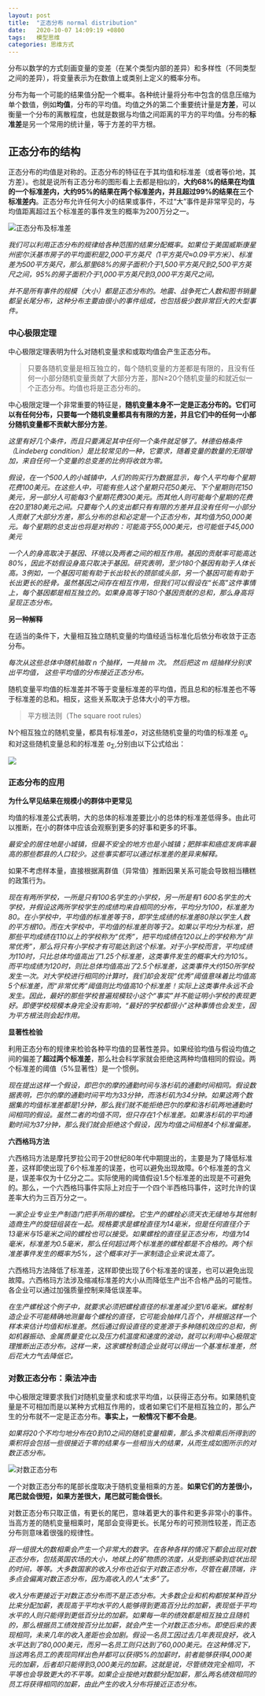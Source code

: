 ```yaml
---
layout: post
title:  "正态分布 normal distribution"
date:   2020-10-07 14:09:19 +0800
tags:   模型思维
categories: 思维方式
---
```


分布以数学的方式刻画变量的变差（在某个类型内部的差异）和多样性（不同类型之间的差异），将变量表示为在数值上或类别上定义的概率分布。

分布为每一个可能的结果值分配一个概率。各种统计量将分布中包含的信息压缩为单个数值，例如**均值**，分布的平均值。均值之外的第二个重要统计量是**方差**，可以衡量一个分布的离散程度，也就是数据与均值之间距离的平方的平均值。分布的**标准差**是另一个常用的统计量，等于方差的平方根。

## 正态分布的结构

正态分布的均值是对称的。正态分布的特征在于其均值和标准差（或者等价地，其方差）。也就是说所有正态分布的图形看上去都是相似的，**大约68%的结果在均值的一个标准差内，大约95%的结果在两个标准差内，并且超过99%的结果在三个标准差内**。正态分布允许任何大小的结果或事件，不过“大”事件是非常罕见的，与均值距离超过五个标准差的事件发生的概率为200万分之一。

![正态分布及标准差](../pic/00016.jpeg?raw=true)

*我们可以利用正态分布的规律给各种范围的结果分配概率。如果位于美国威斯康星州密尔沃基市房子的平均面积是2,000平方英尺（1平方英尺≈0.09平方米）、标准差为500平方英尺，那么那里68%的房子面积介于1,500平方英尺到2,500平方英尺之间，95%的房子面积介于1,000平方英尺到3,000平方英尺之间。*

*并不是所有事件的规模（大小）都是正态分布的。地震、战争死亡人数和图书销量都呈长尾分布，这种分布主要由很小的事件组成，也包括极少数非常巨大的大型事件。*

### 中心极限定理

中心极限定理表明为什么对随机变量求和或取均值会产生正态分布。

> 只要各随机变量是相互独立的，每个随机变量的方差都是有限的，且没有任何一小部分随机变量贡献了大部分方差，那N≥20个随机变量的和就近似一个正态分布。均值也将是正态分布的。

中心极限定理一个非常重要的特征是，**随机变量本身不一定是正态分布的。它们可以有任何分布，只要每一个随机变量都具有有限的方差，并且它们中的任何一小部分随机变量都不贡献大部分方差**。

*这里有好几个条件，而且只要满足其中任何一个条件就足够了。林德伯格条件（Lindeberg condition）是比较常见的一种，它要求，随着变量的数量的无限增加，来自任何一个变量的总变差的比例将收敛为零。*

*假设，在一个500人的小城镇中，人们的购买行为数据显示，每个人平均每个星期花费100美元。在这些人中，可能有些人这个星期只花50美元、下个星期则花150美元，另一部分人可能每3个星期花费300美元。而其他人则可能每个星期的花费在20至180美元之间。只要每个人的支出都只有有限的方差并且没有任何一小部分人贡献了大部分方差，那么分布的总和必定是一个正态分布，其均值为50,000美元。每个星期的总支出也将是对称的：可能高于55,000美元，也可能低于45,000美元*

*一个人的身高取决于基因、环境以及两者之间的相互作用。基因的贡献率可能高达80%，因此不妨假设身高只取决于基因。研究表明，至少180个基因有助于人体长高。3例如，一个基因可能有助于长出较长的颈部或头部，另一个基因可能有助于长出更长的胫骨。虽然基因之间存在相互作用，但我们可以假设在“长高”这件事情上，每个基因都是相互独立的。如果身高等于180个基因贡献的总和，那么身高将呈现正态分布。*

**另一种解释**

在适当的条件下，大量相互独立随机变量的均值经适当标准化后依分布收敛于正态分布。

*每次从这些总体中随机抽取 n 个抽样，一共抽 m 次。 然后把这 m 组抽样分别求出平均值， 这些平均值的分布接近正态分布。*

随机变量平均值的标准差并不等于变量标准差的平均值，而且总和的标准差也不等于标准差的总和。相反，这些关系取决于总体大小的平方根。

> 平方根法则（The square root rules）

N个相互独立的随机变量，都具有标准差σ，对这些随机变量的均值的标准差 σ<sub>μ</sub> 和对这些随机变量总和的标准差 σ<sub>Σ</sub>,分别由以下公式给出：

![](../pic/00017.png?raw=true)

### 正态分布的应用

**为什么罕见结果在规模小的群体中更常见**

均值的标准差公式表明，大的总体的标准差要比小的总体的标准差低得多。由此可以推断，在小的群体中应该会观察到更多的好事和更多的坏事。

*最安全的居住地是小城镇，但最不安全的地方也是小城镇；肥胖率和癌症发病率最高的那些郡县的人口较少。这些事实都可以通过标准差的差异来解释。*

如果不考虑样本量，直接根据离群值（异常值）推断因果关系可能会导致相当糟糕的政策行为。

*现在有两所学校，一所是只有100名学生的小学校，另一所是有1 600名学生的大学校，并假设这两所学校学生的成绩均来自相同的分布，平均分为100，标准差为80。在小学校中，平均值的标准差等于8，即学生成绩的标准差80除以学生人数的平方根10。而在大学校中，平均值的标准差则等于2。如果以平均分为标准，把那些平均成绩在110以上的学校称为“优秀”，把平均成绩在120以上的学校称为“非常优秀”，那么将只有小学校才有可能达到这个标准。对于小学校而言，平均成绩为110时，只比总体均值高出了1.25个标准差，这类事件发生的概率大约为10%。而平均成绩为120时，则比总体均值高出了2.5个标准差，这类事件大约150所学校发生一次。对大学校进行相同的计算时，我们却会发现“优秀”阈值意味着比均值高5个标准差，而“非常优秀”阈值则比均值高10个标准差！实际上这类事件永远不会发生。因此，最好的那些学校普遍规模较小这个“事实”并不能证明小学校的表现更好。即便学校规模本身完全没有影响，“最好的学校都很小”这种事情也会发生，因为平方根法则会起作用。*

**显著性检验**

利用正态分布的规律来检验各种平均值的显著性差异。如果经验均值与假设均值之间的偏差了**超过两个标准差**，那么社会科学家就会拒绝这两种均值相同的假设。两个标准差的阈值（5%显著性）是一个惯例。

*现在提出这样一个假设，即巴尔的摩的通勤时间与洛杉矶的通勤时间相同。假设数据表明，巴尔的摩的通勤时间平均为33分钟，而洛杉矶为34分钟。如果这两个数据集的均值标准差都是1分钟，那么我们就不能拒绝巴尔的摩和洛杉矶两地通勤时间相同的假设。虽然二者的均值不同，但只存在1个标准差。如果洛杉矶的平均通勤时间为37分钟，那么我们就会拒绝这个假设，因为均值之间相差4个标准偏差。*

**六西格玛方法**

六西格玛方法是摩托罗拉公司于20世纪80年代中期提出的，主要是为了降低标准差，这样即使出现了6个标准差的误差，也可以避免出现故障。6个标准差的含义是，误差率仅为十亿分之二。实际使用的阈值假设1.5个标准差的出现是不可避免的。那么，一个六西格玛事件实际上对应于一个四个半西格玛事件，这时允许的误差率大约为三百万分之一。

*一家企业专业生产制造门把手所用的螺栓。它生产的螺栓必须天衣无缝地与其他制造商生产的旋钮组装在一起。规格要求是螺栓直径为14毫米，但是任何直径介于13毫米与15毫米之间的螺栓也可以接受。如果螺栓的直径呈正态分布，均值为14毫米，标准差为0.5毫米，那么任何超过两个标准差的螺栓都是不合格的。两个标准差事件发生的概率为5%，这个概率对于一家制造企业来说太高了。*

六西格玛方法降低了标准差，这样即使出现了6个标准差的误差，也可以避免出现故障。六西格玛方法涉及缩减标准差的大小从而降低生产出不合格产品的可能性。各企业可以通过加强质量控制来降低误差率。

*在生产螺栓这个例子中，就要求必须把螺栓直径的标准差减少至1/6毫米。螺栓制造企业不可能精确地测量每个螺栓的直径，它可能会抽样几百个，并根据这样一个样本来估计均值和标准差。然后通过假设直径的变差源于多种随机效应的总和，例如机器振动、金属质量变化以及压力机温度和速度的波动，就可以利用中心极限定理推断出正态分布。这样一来，这家螺栓制造企业就可以得出一个基准标准差，然后花大力气去降低它。*


### 对数正态分布：乘法冲击

中心极限定理要求我们对随机变量求和或求平均值，以获得正态分布。如果随机变量是不可相加而是以某种方式相互作用的，或者如果它们不是相互独立的，那么产生的分布就不一定是正态分布。**事实上，一般情况下都不会是**。


*如果将20个不均匀地分布在0到10之间的随机变量相乘，那么多次相乘后所得到的乘积将会包括一些很接近于零的结果与一些相当大的结果，从而生成如图所示的对数正态分布。*

![对数正态分布](../pic/00024.jpeg?raw=true)

一个对数正态分布的尾部长度取决于随机变量相乘的方差。**如果它们的方差很小，尾巴就会很短，如果方差很大，尾巴就可能会很长**。

对数正态分布只取正值，有更长的尾巴，意味着更大的事件和更多非常小的事件。当高方差的随机变量相乘时，尾部会变得更长。长尾分布的可预测性较差，而正态分布则意味着很强的规律性。

*将一组很大的数相乘会产生一个非常大的数字。在各种各样的情况下都会出现对数正态分布，包括英国农场的大小，地球上的矿物质的浓度，从受到感染到症状出现的时间，等等。大多数国家的收入分布也近似于对数正态分布，尽管在最顶端，许多点会偏离对数正态分布，因为高收入的人“太多”了。*

*收入分布更接近于对数正态分布而不是正态分布。大多数企业和机构都按某种百分比来分配加薪，表现高于平均水平的人能够得到更高百分比的加薪，表现低于平均水平的人则只能得到更低百分比的加薪。如果每一年的绩效都是相互独立且随机的，那么根据员工绩效按百分比加薪，就会产生一个对数正态分布。即使后来的表现相同，未来几年的收入差距也会加剧。假设一名员工因过去几年表现良好，收入水平达到了80,000美元，而另一名员工则只达到了60,000美元。在这种情况下，当这两名员工的表现同样出色并都可以获得5%的加薪时，前者能够获得4,000美元的加薪，后者却只能得到3,000美元的加薪。这就是说，尽管绩效完全相同，不平等也会导致更大的不平等。如果企业按绝对数额分配加薪，那么两名绩效相同的员工将获得相同的加薪，由此产生的收入分布将接近正态分布。*